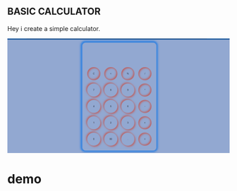 ## BASIC CALCULATOR

Hey i create a simple calculator.

![basic calculator photo](image.png)

# demo
